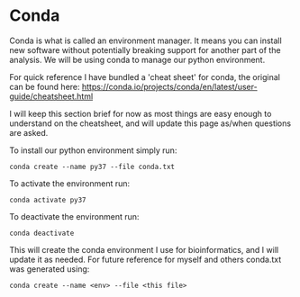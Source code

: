 # Conda

Conda is what is called an environment manager. It means you can install new software without potentially breaking support for another part of the analysis.
We will be using conda to manage our python environment.

For quick reference I have bundled a 'cheat sheet' for conda, the original can be found here: https://conda.io/projects/conda/en/latest/user-guide/cheatsheet.html

I will keep this section brief for now as most things are easy enough to understand on the cheatsheet, and will update this page as/when questions are asked.

To install our python environment simply run:

    conda create --name py37 --file conda.txt
    
To activate the environment run:

    conda activate py37
    
To deactivate the environment run:

    conda deactivate

This will create the conda environment I use for bioinformatics, and I will update it as needed. For future reference for myself and others conda.txt was generated using:

    conda create --name <env> --file <this file>
